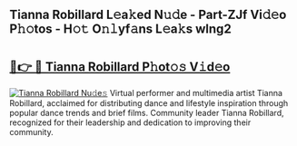 ## Tianna Robillard L𝚎a𝚔ed N𝚞𝚍e - Part-ZJf Vi𝚍𝚎o P𝚑𝚘tos - H𝚘𝚝 O𝚗𝚕yf𝚊ns L𝚎a𝚔s wlng2

# <h2><a href="http://kf20nt.oniu.top/?m=Tianna+Robillard">🔗👉 🔴 Tianna Robillard P𝚑ot𝚘𝚜 V𝚒d𝚎o</a></h2>

[![Tianna Robillard Nu𝚍e𝚜](https://i.imgur.com/0qMVB7G.gif)](http://kf20nt.oniu.top/?m=Tianna+Robillard)
Virtual performer and multimedia artist Tianna Robillard, acclaimed for distributing dance and lifestyle inspiration through popular dance trends and brief films. Community leader Tianna Robillard, recognized for their leadership and dedication to improving their community.  
